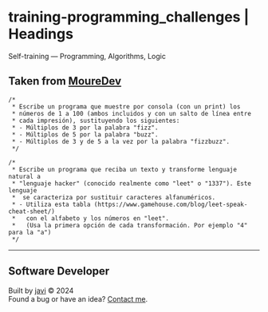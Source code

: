 # training-programming_challenges | Headings
Self-training ― Programming, Algorithms, Logic
## Taken from [MoureDev](https://github.com/mouredev/retos-programacion-2023)
```
/*
 * Escribe un programa que muestre por consola (con un print) los
 * números de 1 a 100 (ambos incluidos y con un salto de línea entre
 * cada impresión), sustituyendo los siguientes:
 * - Múltiplos de 3 por la palabra "fizz".
 * - Múltiplos de 5 por la palabra "buzz".
 * - Múltiplos de 3 y de 5 a la vez por la palabra "fizzbuzz".
 */
```
```
/*
 * Escribe un programa que reciba un texto y transforme lenguaje natural a
 * "lenguaje hacker" (conocido realmente como "leet" o "1337"). Este lenguaje
 *  se caracteriza por sustituir caracteres alfanuméricos.
 * - Utiliza esta tabla (https://www.gamehouse.com/blog/leet-speak-cheat-sheet/)
 *   con el alfabeto y los números en "leet".
 *   (Usa la primera opción de cada transformación. Por ejemplo "4" para la "a")
 */
```
---
## Software Developer
Built by [javi](https://github.com/javierandres-dev/) :copyright: 2024  
Found a bug or have an idea? [Contact me](https://www.linkedin.com/in/javierandres-dev/).
